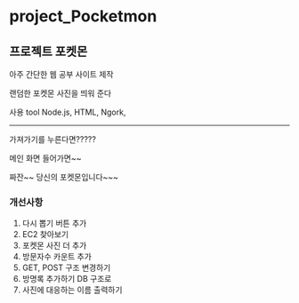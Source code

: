 # project_Pocketmon

## 프로젝트 포켓몬

아주 간단한 웹 공부 사이트 제작

랜덤한 포켓몬 사진을 띄워 준다

사용 tool Node.js, HTML, Ngork,

---

가져가기를 누른다면?????



메인 화면 들어가면~~



짜잔~~ 당신의 포켓몬입니다~~~

### 개선사항

1. 다시 뽑기 버튼 추가
2. EC2 찾아보기
3. 포켓몬 사진 더 추가
4. 방문자수 카운트 추가
5. GET, POST 구조 변경하기
6. 방명록 추가하기 DB 구조로
7. 사진에 대응하는 이름 출력하기
